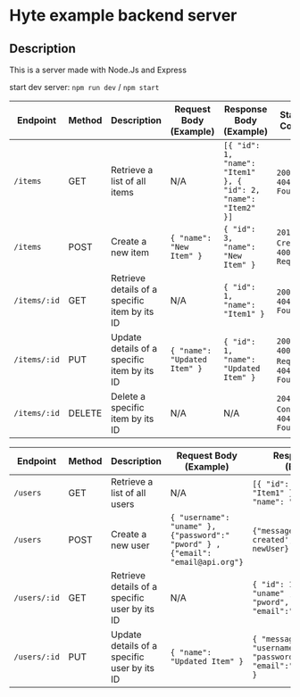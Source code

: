 # Hyte example backend server

## Description
This is a server made with Node.Js and Express

start dev server: `npm run dev` / `npm start`


| Endpoint      | Method | Description                                        | Request Body (Example)            | Response Body (Example)        | Status Codes                         |
|---------------|--------|----------------------------------------------------|----------------------------------|--------------------------------|-------------------------------------|
| `/items`      | GET    | Retrieve a list of all items                       | N/A                              | `[{ "id": 1, "name": "Item1" }, { "id": 2, "name": "Item2" }]` | `200 OK`, `404 Not Found`           |
| `/items`      | POST   | Create a new item                                  | `{ "name": "New Item" }`         | `{ "id": 3, "name": "New Item" }` | `201 Created`, `400 Bad Request`    |
| `/items/:id`  | GET    | Retrieve details of a specific item by its ID      | N/A                              | `{ "id": 1, "name": "Item1" }`  | `200 OK`, `404 Not Found`           |
| `/items/:id`  | PUT    | Update details of a specific item by its ID        | `{ "name": "Updated Item" }`     | `{ "id": 1, "name": "Updated Item" }` | `200 OK`, `400 Bad Request`, `404 Not Found` |
| `/items/:id`  | DELETE | Delete a specific item by its ID                   | N/A                              | N/A                            | `204 No Content`, `404 Not Found`    |


| Endpoint      | Method | Description                                        | Request Body (Example)            | Response Body (Example)        | Status Codes                         |
|---------------|--------|----------------------------------------------------|----------------------------------|--------------------------------|-------------------------------------|
| `/users`      | GET    | Retrieve a list of all users                       | N/A                              | `[{ "id": 1, "name": "Item1" }, { "id": 2, "name": "Item2" }]` | `200 OK`, `404 Not Found`           |
| `/users`      | POST   | Create a new user                                  | `{ "username": "uname" }, {"password":" "pword" } , {"email": "email@api.org"}`         | `{"message": 'User created', "new_user": newUser}` | `201 Created`, `400 Bad Request`    |
| `/users/:id`  | GET    | Retrieve details of a specific user by its ID      | N/A                              | `{ "id": 1, "username": "uname" , "password": "pword", "email":"email@api.org"}`  | `200 OK`, `404 Not Found`           |
| `/users/:id`  | PUT    | Update details of a specific user by its ID        | `{ "name": "Updated Item" }`     | `{ "message":{ "id": 1, "username": "uname" , "password": "pword", "email":"email@api.org"}  }` | `200 OK`, `400 Bad Request`, `404 Not Found` |
